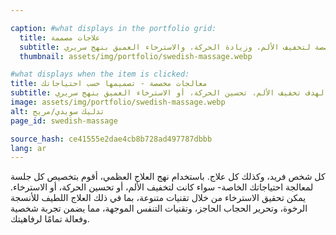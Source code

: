 ```yaml
---

caption: #what displays in the portfolio grid:
  title: علاجات مصممة
  subtitle: علاجات عظام مخصصة لتخفيف الألم، وزيادة الحركة، والاسترخاء العميق بنهج سريري.
  thumbnail: assets/img/portfolio/swedish-massage.webp

#what displays when the item is clicked:
title: معالجات مخصصة - تصميمها حسب احتياجاتك
subtitle: لا تأكد أي علاج هو الأفضل بالنسبة لك؟ احجز استشارة، وسأقوم بإنشاء جلسة مخصصة استنادًا إلى احتياجاتك - سواء كان الهدف تخفيف الألم، تحسين الحركة، أو الاسترخاء العميق بنهج سريري.
image: assets/img/portfolio/swedish-massage.webp
alt: تدليك سويدي/مريح
page_id: swedish-massage

source_hash: ce41555e2dae4cb8b728ad497787dbbb
lang: ar
---
```

كل شخص فريد، وكذلك كل علاج. باستخدام نهج العلاج العظمي، أقوم بتخصيص كل جلسة لمعالجة احتياجاتك الخاصة- سواء كانت لتخفيف الألم، أو تحسين الحركة، أو الاسترخاء. يمكن تحقيق الاسترخاء من خلال تقنيات متنوعة، بما في ذلك العلاج اللطيف للأنسجة الرخوة، وتحرير الحجاب الحاجز، وتقنيات التنفس الموجهة، مما يضمن تجربة شخصية وفعالة تمامًا لرفاهيتك.